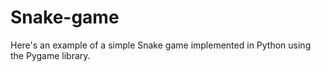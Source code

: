 # Snake-game
Here's an example of a simple Snake game implemented in Python using the Pygame library.
